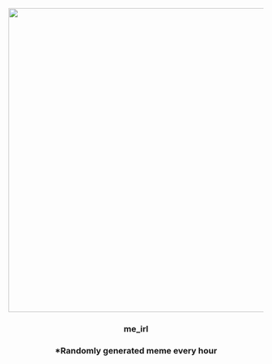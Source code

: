 <p align="center">
        <img src="https://i.redd.it/15xa59c1mbl81.jpg" width="600" height="600">
        </p>
        <h3 align="center">me_irl</h3>
        <h3 align="center">*Randomly generated meme every hour</h3>
    